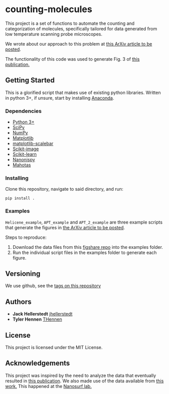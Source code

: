 # counting-molecules

This project is a set of functions to automate the counting and categorization of molecules, specifically tailored for data generated from low temperature scanning probe microscopes.

We wrote about our approach to this problem at [this ArXiv article to be posted](arxiv.org/abs/).

The functionality of this code was used to generate Fig. 3 of [this publication.](https://onlinelibrary.wiley.com/doi/abs/10.1002/anie.201812334)

## Getting Started

This is a glorified script that makes use of existing python libraries.  Written in python 3+, if unsure, start by installing [Anaconda](https://www.anaconda.com/download).

### Dependencies

* [Python 3+](https://www.anaconda.com/download)
* [SciPy](https://www.scipy.org/)
* [NumPy](http://www.numpy.org/)
* [Matplotlib](https://matplotlib.org/)
* [matplotlib-scalebar](https://pypi.org/project/matplotlib-scalebar/)
* [Scikit-image](https://scikit-image.org/)
* [Scikit-learn](https://scikit-learn.org/stable/)
* [Nanonispy](https://github.com/underchemist/nanonispy)
* [Mahotas](https://mahotas.readthedocs.io/en/latest/)

### Installing

Clone this repository, navigate to said directory, and run:

```
pip install .
```

### Examples

`Helicene_example`, `APT_example` and `APT_2_example` are three example scripts that generate the figures in [the ArXiv article to be posted](arxiv.org/abs/).

Steps to reproduce:

1. Download the data files from this [figshare repo](https://doi.org/10.6084/m9.figshare.19217556) into the examples folder.
2. Run the individual script files in the examples folder to generate each figure.



## Versioning

We use github, see the [tags on this repository](https://github.com/thennen/counting-molecules/tags)

## Authors

* **Jack Hellerstedt** [jhellerstedt](https://github.com/jhellerstedt)
* **Tyler Hennen** [THennen](https://github.com/thennen)

## License

This project is licensed under the MIT License.

## Acknowledgements

This project was inspired by the need to analyze the data that eventually resulted in [this publication](https://onlinelibrary.wiley.com/doi/abs/10.1002/anie.201812334).
We also made use of the data available from [this work.](https://www.nature.com/articles/nchem.2662)
This happened at the [Nanosurf lab.](https://nanosurf.fzu.cz/)
